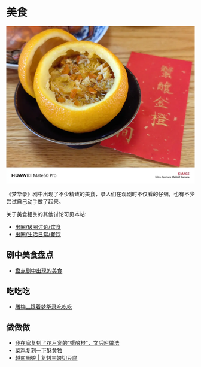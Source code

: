 # 美食

![](/image/lu/food-2.webp)

《梦华录》剧中出现了不少精致的美食，录人们在观剧时不仅看的仔细，也有不少尝试自己动手做了起来。

关于美食相关的其他讨论可见本站:

* [出圈/破圈讨论/饮食](/discuss/all.html#饮食)
* [出圈/生活日常/餐饮](/discuss/ordinary.html#餐饮)

## 剧中美食盘点

* [盘点剧中出现的美食](https://www.douban.com/group/topic/277682803/?_i=9085993Rn8heGv)

## 吃吃吃

* [雕梅__跟着梦华录吃吃吃](https://www.douban.com/group/topic/277666053/?_i=9086124Rn8heGv)

## 做做做

* [我在家复刻了花月宴的“蟹酿橙”，文后附做法](https://www.douban.com/group/topic/276776594/?_i=9086558Rn8heGv)
* [菜鸡复刻一下酥黄独](https://www.douban.com/group/topic/273061092/?_i=9086303Rn8heGv)
* [越南厨娘 | 复刻三娘切豆腐](https://m.weibo.cn/status/4791228224767820?sudaref=www.douban.com&display=0&retcode=6102)
